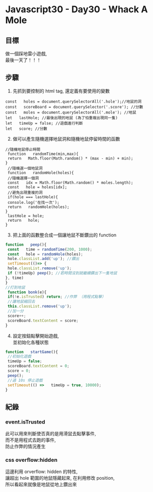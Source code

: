# Javascript30 - Day30 - Whack A Mole
## 目標
做一個踩地雷小遊戲,  
最後一天了！！！
## 步驟
1. 先抓到要控制的 html tag, 還定義有要使用的變數
```javascript=
const   holes = document.querySelectorAll('.hole');//地鼠的洞
const   scoreBoard = document.querySelector('.score'); //分數
const   moles = document.querySelectorAll('.mole'); //地鼠
let   lastHole; //最後出現的地鼠 (為了怕重複出現同一隻)
let   timeUp = false; //遊戲進行判斷
let   score; //分數
```
2. 做可以產生隨機選擇地鼠洞和隨機地鼠停留時間的函數
```javascript=
//隨機地鼠停止時間
 function   randomTime(min,max){
 return   Math.floor(Math.random() * (max - min) + min);
}
 //隨機選一個地鼠洞
 function   randomHole(holes){
 //隨機選擇一個洞
 const   idx = Math.floor(Math.random() * moles.length);
 const   hole = holes[idx];
 //避免出現重複的洞
 if(hole === lastHole){
 console.log('在找一次');
 return   randomHole(holes);
}
 lastHole = hole;
 return   hole;
}

```
3. 把上面的函數整合成一個讓地鼠不斷鑽出的 function
```javascript
function   peep(){
 const   time = randomTime(200, 1000);
 const   hole = randomHole(holes);
 hole.classList.add('up'); //鑽出
 setTimeout(()=> {
 hole.classList.remove('up');
 if (!timeUp) peep(); //若時間沒到就繼續鑽出下一隻地鼠
}, time)
}
//打到地鼠
 function bonk(e){
 if(!e.isTrusted) return; //作弊 （用程式點擊）
 //讓地鼠縮回去
 this.classList.remove('up');
 //加一分
 score++;
 scoreBoard.textContent = score;
}

```
4. 設定按鈕點擊開始遊戲,  
並初始化各種狀態
```javascript
function   startGame(){
 //初始化遊戲
 timeUp = false;
 scoreBoard.textContent = 0;
 score = 0;
 peep();
 //過 10s 停止遊戲
 setTimeout(() =>   timeUp = true, 10000);
}
```
## 紀錄
### event.isTrusted
此可以用來判斷使否真的是用滑鼠去點擊事件,  
而不是用程式去跑的事件,  
防止作弊的情況產生

### css overflow:hidden
這邊利用 orverflow: hidden 的特性,  
讓超出 hole 範圍的地鼠隱藏起來,
在利用修改 position,  
所以看起來就像是地鼠從地上鑽出來